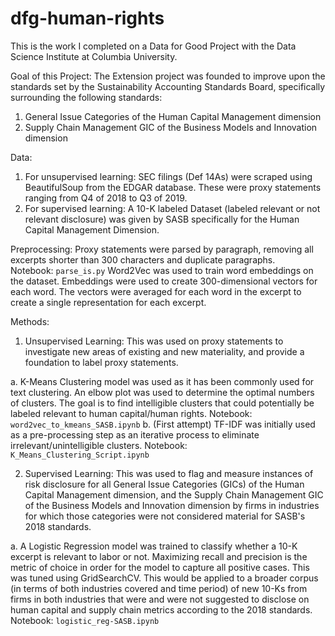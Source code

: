 # dfg-human-rights
This is the work I completed on a Data for Good Project with the Data Science Institute at Columbia University.


Goal of this Project:
The Extension project was founded to improve upon the standards set by the Sustainability Accounting Standards Board, specifically surrounding the following standards:
1. General Issue Categories of the Human Capital Management dimension
2. Supply Chain Management GIC of the Business Models and Innovation dimension



Data:
1. For unsupervised learning: SEC filings (Def 14As) were scraped using BeautifulSoup from the EDGAR database. These were proxy statements ranging from Q4 of 2018 to Q3 of 2019.
2. For supervised learning: A 10-K labeled Dataset (labeled relevant or not relevant disclosure) was given by SASB specifically for the Human Capital Management Dimension.

Preprocessing:
Proxy statements were parsed by paragraph, removing all excerpts shorter than 300 characters and duplicate paragraphs.  
Notebook: ```parse_is.py```
Word2Vec was used to train word embeddings on the dataset. Embeddings were used to create 300-dimensional vectors for each word. The vectors were averaged for each word in the excerpt to create a single representation for each excerpt.

Methods:
1. Unsupervised Learning: This was used on proxy statements to investigate new areas of existing and new materiality, and provide a foundation to label proxy statements.

a. K-Means Clustering model was used as it has been commonly used for text clustering. An elbow plot was used to determine the optimal numbers of clusters. The goal is to find intelligible clusters that could potentially be labeled relevant to human capital/human rights.
Notebook: ```word2vec_to_kmeans_SASB.ipynb```
b. (First attempt) TF-IDF was initially used as a pre-processing step as an iterative process to eliminate irrelevant/unintelligible clusters.
Notebook: ```K_Means_Clustering_Script.ipynb```

2. Supervised Learning: This was used to flag and measure instances of risk disclosure for all General Issue Categories (GICs) of the Human Capital Management dimension, and the Supply Chain Management GIC of the Business Models and Innovation dimension by firms in industries for which those categories were not considered material for SASB's 2018 standards.

a. A Logistic Regression model was trained to classify whether a 10-K excerpt is relevant to labor or not. Maximizing recall and precision is the metric of choice in order for the model to capture all positive cases. This was tuned using GridSearchCV. This would be applied to a broader corpus (in terms of both industries covered and time period) of new 10-Ks from firms in both industries that were and were not suggested to disclose on human capital and supply chain metrics according to the 2018 standards.
Notebook: ```logistic_reg-SASB.ipynb```


